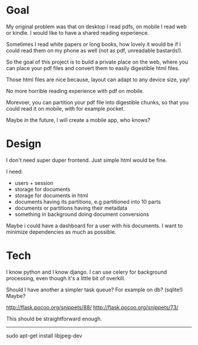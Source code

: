 # Goal

My original problem was that on desktop I read pdfs, on mobile I read web
or kindle. I would like to have a shared reading experience.

Sometimes I read white papers or long books, how lovely it would be if I could
read them on my phone as well (not as pdf, unreadable bastards!).

So the goal of this project is to build a private place on the web,
 where you can place your pdf files and convert them
to easily digestible html files.

Those html files are nice because, layout can adapt to any device size, yay!

No more horrible reading experience with pdf on mobile.

Morevoer, you can partition your pdf file into digestible chunks, so that you
could read it on mobile, with for example pocket.

Maybe in the future, I will create a mobile app, who knows?

# Design

I don't need super duper frontend. Just simple html would be fine.

I need:
- users + session
- storage for documents
- storage for documents in html
- documents having its partitions, e.g partitioned into 10 parts
- documents or partitions having their metadata
- something in background doing document conversions

Maybe i could have a dashboard for a user with his documents.
I want to minimize dependencies as much as possible.

# Tech

I know python and I know django. I can use celery for background processing,
even though it's a little bit of overkill.

Should I have another a simpler task queue? For example on db? (sqlite!) Maybe?

http://flask.pocoo.org/snippets/88/
http://flask.pocoo.org/snippets/73/

This should be straightforward enough.



---
sudo apt-get install libjpeg-dev


